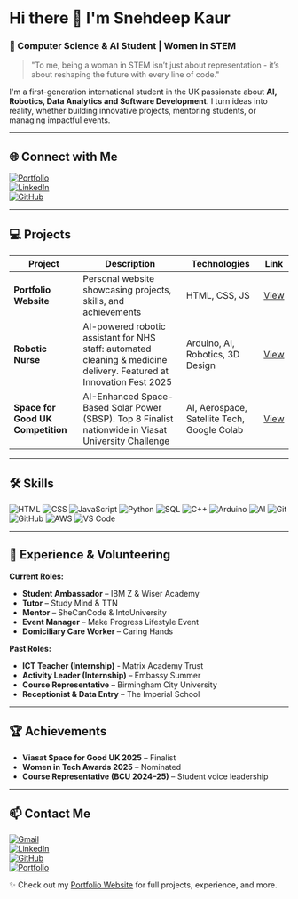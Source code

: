 # Hi there 👋 I'm Snehdeep Kaur

### 🚀 Computer Science & AI Student | Women in STEM

> "To me, being a woman in STEM isn’t just about representation - it’s about reshaping the future with every line of code."

I'm a first-generation international student in the UK passionate about **AI, Robotics, Data Analytics and Software Development**. I turn ideas into reality, whether building innovative projects, mentoring students, or managing impactful events.  

---

## 🌐 Connect with Me
[![Portfolio](https://img.shields.io/badge/Portfolio-Visit-blue?style=flat&logo=web)](https://snehdeepkaur-portfolio.vercel.app/)  
[![LinkedIn](https://img.shields.io/badge/LinkedIn-Snehdeep-blue?style=flat&logo=linkedin)](https://linkedin.com/in/snehdeepkaur09)  
[![GitHub](https://img.shields.io/badge/GitHub-Snehdeep-black?style=flat&logo=github)](https://github.com/snehdeepkaur-09)  

---

## 💻 Projects

| Project | Description | Technologies | Link |
|---------|-------------|--------------|------|
| **Portfolio Website** | Personal website showcasing projects, skills, and achievements | HTML, CSS, JS | [View](https://snehdeepkaur-portfolio.vercel.app/) |
| **Robotic Nurse** | AI-powered robotic assistant for NHS staff: automated cleaning & medicine delivery. Featured at Innovation Fest 2025 | Arduino, AI, Robotics, 3D Design | [View](https://snehdeepkaur-portfolio.vercel.app/#projects) |
| **Space for Good UK Competition** | AI-Enhanced Space-Based Solar Power (SBSP). Top 8 Finalist nationwide in Viasat University Challenge | AI, Aerospace, Satellite Tech, Google Colab | [View](https://snehdeepkaur-portfolio.vercel.app/#projects) |

---

## 🛠 Skills
![HTML](https://img.shields.io/badge/HTML-E34F26?style=flat&logo=html5&logoColor=white) 
![CSS](https://img.shields.io/badge/CSS-1572B6?style=flat&logo=css3&logoColor=white) 
![JavaScript](https://img.shields.io/badge/JavaScript-F7DF1E?style=flat&logo=javascript&logoColor=black) 
![Python](https://img.shields.io/badge/Python-3776AB?style=flat&logo=python&logoColor=white) 
![SQL](https://img.shields.io/badge/SQL-003B57?style=flat&logo=mysql&logoColor=white) 
![C++](https://img.shields.io/badge/C++-00599C?style=flat&logo=c%2B%2B&logoColor=white) 
![Arduino](https://img.shields.io/badge/Arduino-00979D?style=flat&logo=arduino&logoColor=white) 
![AI](https://img.shields.io/badge/AI-FF6F61?style=flat&logo=tensorflow&logoColor=white) 
![Git](https://img.shields.io/badge/Git-F05032?style=flat&logo=git&logoColor=white) 
![GitHub](https://img.shields.io/badge/GitHub-181717?style=flat&logo=github&logoColor=white) 
![AWS](https://img.shields.io/badge/AWS-232F3E?style=flat&logo=amazonaws&logoColor=white) 
![VS Code](https://img.shields.io/badge/VS%20Code-0078D7?style=flat&logo=visual-studio-code&logoColor=white)  

---

## 🌟 Experience & Volunteering
**Current Roles:**  
- **Student Ambassador** – IBM Z & Wiser Academy  
- **Tutor** – Study Mind & TTN  
- **Mentor** – SheCanCode & IntoUniversity  
- **Event Manager** – Make Progress Lifestyle Event  
- **Domiciliary Care Worker** – Caring Hands  

**Past Roles:**  
- **ICT Teacher (Internship)** - Matrix Academy Trust
- **Activity Leader (Internship)** – Embassy Summer  
- **Course Representative** – Birmingham City University  
- **Receptionist & Data Entry** – The Imperial School  


---

## 🏆 Achievements
- **Viasat Space for Good UK 2025** – Finalist  
- **Women in Tech Awards 2025** – Nominated  
- **Course Representative (BCU 2024–25)** – Student voice leadership  

---

## 📫 Contact Me

[![Gmail](https://img.shields.io/badge/Gmail-s.snehdeep2007@gmail.com-D14836?style=for-the-badge&logo=gmail&logoColor=white)](mailto:s.snehdeep2007@gmail.com)  
[![LinkedIn](https://img.shields.io/badge/LinkedIn-Snehdeep-blue?style=for-the-badge&logo=linkedin&logoColor=white)](https://linkedin.com/in/snehdeepkaur09)  
[![GitHub](https://img.shields.io/badge/GitHub-Snehdeep-black?style=for-the-badge&logo=github&logoColor=white)](https://github.com/snehdeepkaur-09)  
[![Portfolio](https://img.shields.io/badge/Portfolio-Visit-blue?style=for-the-badge&logo=web)](https://snehdeepkaur-portfolio.vercel.app/)


✨ Check out my [Portfolio Website](https://snehdeepkaur-portfolio.vercel.app/) for full projects, experience, and more.
